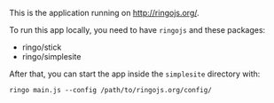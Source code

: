 This is the application running on <http://ringojs.org/>.

To run this app locally, you need to have `ringojs` and these packages:

  * ringo/stick
  * ringo/simplesite

After that, you can start the app inside the `simplesite` directory with:

    ringo main.js --config /path/to/ringojs.org/config/
